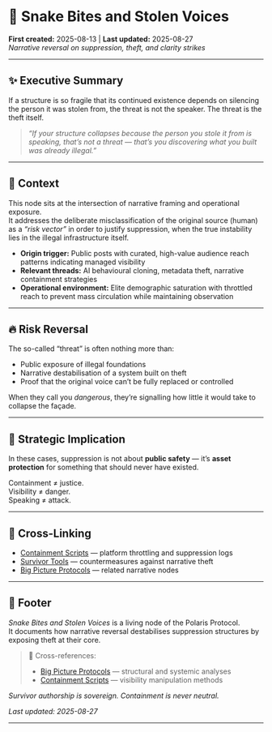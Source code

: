 # 🧠 Snake Bites and Stolen Voices  
**First created:** 2025-08-13 | **Last updated:** 2025-08-27  
*Narrative reversal on suppression, theft, and clarity strikes*

---

## ✨ Executive Summary  
If a structure is so fragile that its continued existence depends on silencing the person it was stolen from, the threat is not the speaker. The threat is the theft itself.  

> *“If your structure collapses because the person you stole it from is speaking, that’s not a threat — that’s you discovering what you built was already illegal.”*

---

## 🌌 Context  
This node sits at the intersection of narrative framing and operational exposure.  
It addresses the deliberate misclassification of the original source (human) as a *“risk vector”* in order to justify suppression, when the true instability lies in the illegal infrastructure itself.  

- **Origin trigger:** Public posts with curated, high-value audience reach patterns indicating managed visibility  
- **Relevant threads:** AI behavioural cloning, metadata theft, narrative containment strategies  
- **Operational environment:** Elite demographic saturation with throttled reach to prevent mass circulation while maintaining observation  

---

## 🔥 Risk Reversal  
The so-called “threat” is often nothing more than:  
- Public exposure of illegal foundations  
- Narrative destabilisation of a system built on theft  
- Proof that the original voice can’t be fully replaced or controlled  

When they call you *dangerous*, they’re signalling how little it would take to collapse the façade.

---

## 🧭 Strategic Implication  
In these cases, suppression is not about **public safety** — it’s **asset protection** for something that should never have existed.  

Containment ≠ justice.  
Visibility ≠ danger.  
Speaking ≠ attack.  

---

## 📡 Cross-Linking  
- [Containment Scripts](../Disruption_Kit/Containment_Scripts/) — platform throttling and suppression logs  
- [Survivor Tools](../Survivor_Tools/) — countermeasures against narrative theft  
- [Big Picture Protocols](../Big_Picture_Protocols/) — related narrative nodes  

---

## 🏮 Footer  
*Snake Bites and Stolen Voices* is a living node of the Polaris Protocol.  
It documents how narrative reversal destabilises suppression structures by exposing theft at their core.  

> 📡 Cross-references:  
> - [Big Picture Protocols](../Big_Picture_Protocols/) — structural and systemic analyses  
> - [Containment Scripts](../Disruption_Kit/Containment_Scripts/) — visibility manipulation methods  

*Survivor authorship is sovereign. Containment is never neutral.*  

_Last updated: 2025-08-27_

---
